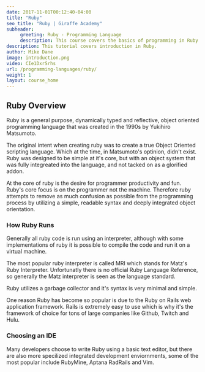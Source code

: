 ```yaml
---
date: 2017-11-01T00:12:40-04:00
title: "Ruby"
seo_title: "Ruby | Giraffe Academy"
subheader:
     greeting: Ruby - Programming Language
     description: This course covers the basics of programming in Ruby. Work your way through the videos and we'll teach you everything you need to know to start your programming journey!
description: This tutorial covers introduction in Ruby.
author: Mike Dane
image: introduction.png
video: CIe1DxrSrhs
url: /programming-languages/ruby/
weight: 1
layout: course_home
---
```


## Ruby Overview

Ruby is a general purpose, dynamically typed and reflective, object
oriented programming language that was created in the 1990s by
Yukihiro Matsumoto.

The original intent when creating ruby was to create a true Object Oriented
scripting language. Which at the time, in Matsumoto's optinion, didn't exist.
Ruby was designed to be simple at it's core, but with an object
system that was fully integreated into the language, and not tacked on as a
glorified addon.

At the core of ruby is the desire for programmer productivity and fun. Ruby's
core focus is on the programmer not the machine. Therefore ruby attempts to
remove as much confusion as possible from the programming process by utilizing
a simple, readable syntax and deeply integrated object orientation.

### How Ruby Runs

Generally all ruby code is run using an interpreter, although with some
implementations of ruby it is possible to compile the code and run it on a
virtual machine.

The most popular ruby interpreter is called MRI which stands for
Matz's Ruby Interpreter. Unfortunatly there is no official Ruby Language Reference,
so generally the Matz interpreter is seen as the language standard.

Ruby utilizes a garbage collector and it's syntax is very minimal and simple.

One reason Ruby has become so popular is due to the Ruby on Rails web application
framework. Rails is extremely easy to use which is why it's the framework of
choice for tons of large companies like Github, Twitch and Hulu.

### Choosing an IDE

Many developers choose to write Ruby using a basic text editor, but there are also
more specilized integrated development enviornments, some of the most popular
include RubyMine, Aptana RadRails and Vim.